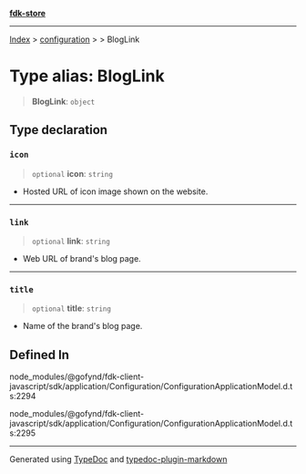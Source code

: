 [**fdk-store**](../../../README.md)
***

[Index](../../../API.md) > [configuration](../../README.md) > [<internal>](../README.md) > BlogLink

# Type alias: BlogLink

> **BlogLink**: `object`

## Type declaration

### `icon`

> `optional` **icon**: `string`

- Hosted URL of icon image shown on the website.

***

### `link`

> `optional` **link**: `string`

- Web URL of brand's blog page.

***

### `title`

> `optional` **title**: `string`

- Name of the brand's blog page.

## Defined In

node\_modules/@gofynd/fdk-client-javascript/sdk/application/Configuration/ConfigurationApplicationModel.d.ts:2294

node\_modules/@gofynd/fdk-client-javascript/sdk/application/Configuration/ConfigurationApplicationModel.d.ts:2295

***
Generated using [TypeDoc](https://typedoc.org/) and [typedoc-plugin-markdown](https://www.npmjs.com/package/typedoc-plugin-markdown)
